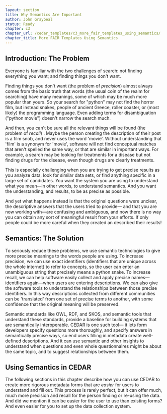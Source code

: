 ```yaml
---
layout: section
title: Why Semantics Are Important
author: John Graybeal
status: Ready
chapter: c3
chapter_url: /cedar_templates/c3_more_fair_templates_using_semantics/
chapter_title: More FAIR Templates Using Semantics
---
```


## Introduction: The Problem

Everyone is familiar with the two challenges of search: not finding everything you want;
and finding things you don't want. 

Finding things you don't want (the problem of _precision_) 
almost always comes from the basic truth that words
(the usual coin of the realm for searching) have many meanings, 
some of which may be much more popular than yours.
So your search for "python" may not find the horror film, but instead snakes, 
people of ancient Greece, roller coaster, or (most likely) the programming language.
Even adding terms for disambiguation ("python movie") doesn't narrow the search much.

And then, you can't be sure all the relevant things will be found 
(the problem of _recall_) . 
Maybe the person creating the description of their post is a film snob, and 
never uses the word 'movie'. 
Without understanding that 'film' is a synonym for 'movie',
software will not find conceptual matches that aren't spelled the same way, or
that are similar in important ways. 
For example, a search may be looking for treatments for a disease 
but not finding drugs for the disease, 
even though drugs are clearly treatments.

This is especially challenging when you are trying to get precise results
as you analyze data, look for similar data sets, or find anything specific 
in a large set of candidates. 
You want the system you are using to understand what you mean—in other words,
to understand semantics. 
And you want the understanding, and results, to be as precise as possible.

And yet what happens instead is that the original questions were unclear,
the descriptive answers that the users tried to provide—
and that you are now working with—are confusing and ambiguous,
and now there is no way you can obtain any sort of meaningful result from your efforts.
If only people could be more careful when they created an described their results!

## Semantics: The Solution

To seriously reduce these problems, we use semantic technologies 
to give more precise meanings to the words people are using.
To increase precision, we can use exact identifiers
(identifiers that are unique across the whole internet) 
to refer to concepts,
so the user can enter an unambiguous string that precisely means a python snake.
To increase recall, we can help software easily collect and apply precise names—
identifiers again—when users are entering descriptions.
We can also give the software tools to understand the relationships 
between those precise identifiers. 
In this way descriptions collected from different communities can be 'translated'
from one set of precise terms to another, 
with some confidence that the original meaning will be preserved.

Semantic standards like OWL, RDF, and SKOS, 
and semantic tools that understand these standards,
provide a baseline for building systems that are semantically interoperable.
CEDAR is one such tool—
it lets form developers specify questions more thoroughly, and 
specify answers in semantically precise ways,
so end users filling in metadata create well-defined descriptions.
And it can use semantic and other insights to understand when
questions and even whole questionnaires might be about the same topic,
and to suggest relationships between them.

## Using Semantics in CEDAR

The following sections in this chapter describe how you can use CEDAR 
to create more rigorous metadata forms that are *easier* for users to understand 
and fill out.  This process is rarely perfect, 
but it can offer much, much more precision and recall for the person 
finding or re-using the data.  
And did we mention it can be easier for the user to use than existing forms?
And even easier for you to set up the data collection system.
